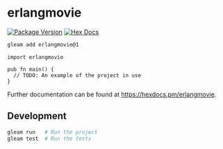 # erlangmovie

[![Package Version](https://img.shields.io/hexpm/v/erlangmovie)](https://hex.pm/packages/erlangmovie)
[![Hex Docs](https://img.shields.io/badge/hex-docs-ffaff3)](https://hexdocs.pm/erlangmovie/)

```sh
gleam add erlangmovie@1
```
```gleam
import erlangmovie

pub fn main() {
  // TODO: An example of the project in use
}
```

Further documentation can be found at <https://hexdocs.pm/erlangmovie>.

## Development

```sh
gleam run   # Run the project
gleam test  # Run the tests
```
